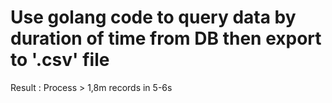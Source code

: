 # Use golang code to query data by duration of time from DB then export to '.csv' file

Result : Process > 1,8m records in 5-6s
